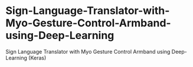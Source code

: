 # Sign-Language-Translator-with-Myo-Gesture-Control-Armband-using-Deep-Learning
Sign Language Translator with Myo Gesture Control Armband using Deep-Learning (Keras)
